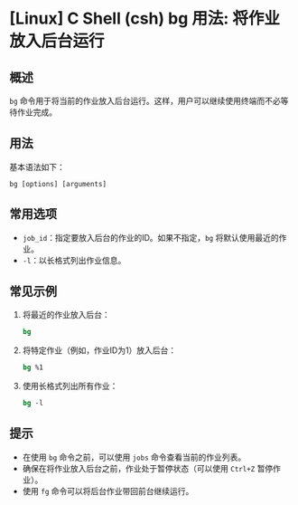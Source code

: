 # [Linux] C Shell (csh) bg 用法: 将作业放入后台运行

## 概述
`bg` 命令用于将当前的作业放入后台运行。这样，用户可以继续使用终端而不必等待作业完成。

## 用法
基本语法如下：
```
bg [options] [arguments]
```

## 常用选项
- `job_id`：指定要放入后台的作业的ID。如果不指定，`bg` 将默认使用最近的作业。
- `-l`：以长格式列出作业信息。

## 常见示例
1. 将最近的作业放入后台：
   ```csh
   bg
   ```

2. 将特定作业（例如，作业ID为1）放入后台：
   ```csh
   bg %1
   ```

3. 使用长格式列出所有作业：
   ```csh
   bg -l
   ```

## 提示
- 在使用 `bg` 命令之前，可以使用 `jobs` 命令查看当前的作业列表。
- 确保在将作业放入后台之前，作业处于暂停状态（可以使用 `Ctrl+Z` 暂停作业）。
- 使用 `fg` 命令可以将后台作业带回前台继续运行。
